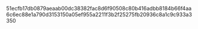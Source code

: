 51ecfb17db0879aeaab00dc38382fac8d6f90508c80b416adbb8184b66f4aa6c6ec88e1a790d3153150a05ef955a2211f3b2f25275fb20936c8a1c9c933a3350
